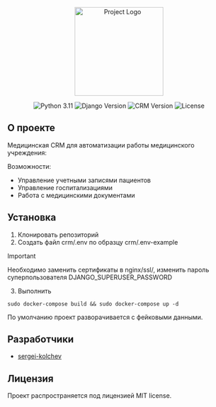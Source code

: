<p align="center">
      <img src="https://i.ibb.co/DYdd64d/noun-hospital-1891627.png" alt="Project Logo" width="200">
</p>

<p align="center">
   <img src="https://img.shields.io/badge/Python-3.11-blue" alt="Python 3.11">
   <img src="https://img.shields.io/badge/Django-5.0-success" alt="Django Version">
   <img src="https://img.shields.io/badge/CRM-1.0-blue" alt="CRM Version">
   <img src="https://img.shields.io/badge/License-MIT-success" alt="License">
</p>

## О проекте

Медицинская CRM для автоматизации работы медицинского учреждения:

Возможности: 
- Управление учетными записями пациентов 
- Управление госпитализациями 
- Работа с медицинскими документами

## Установка

1. Клонировать репозиторий
2. Cоздать файл crm/.env по образцу crm/.env-example


> [!IMPORTANT]
> Необходимо заменить сертификаты в nginx/ssl/, изменить пароль
> суперпользователя DJANGO_SUPERUSER_PASSWORD

3. Выполнить
```commandline
sudo docker-compose build && sudo docker-compose up -d
```

По умолчанию проект разворачивается с фейковыми данными.

## Разработчики

- [sergei-kolchev](https://github.com/sergei-kolchev)

## Лицензия

Проект распространяется под лицензией MIT license.